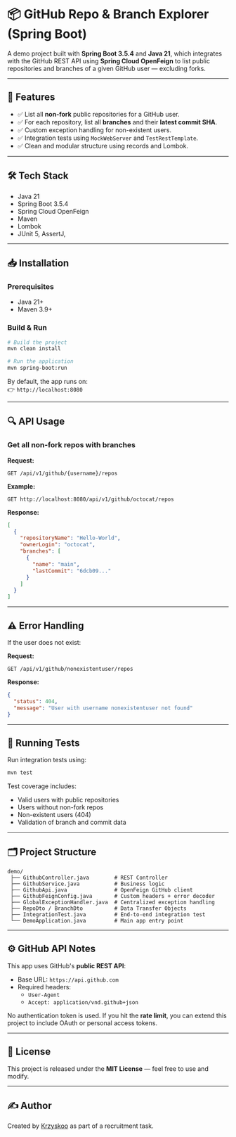 # 📦 GitHub Repo & Branch Explorer (Spring Boot)

A demo project built with **Spring Boot 3.5.4** and **Java 21**, which integrates with the GitHub REST API using **Spring Cloud OpenFeign** to list public repositories and branches of a given GitHub user — excluding forks.

---

## 🚀 Features

- ✅ List all **non-fork** public repositories for a GitHub user.
- ✅ For each repository, list all **branches** and their **latest commit SHA**.
- ✅ Custom exception handling for non-existent users.
- ✅ Integration tests using `MockWebServer` and `TestRestTemplate`.
- ✅ Clean and modular structure using records and Lombok.

---

## 🛠️ Tech Stack

- Java 21
- Spring Boot 3.5.4
- Spring Cloud OpenFeign
- Maven
- Lombok
- JUnit 5, AssertJ,

---

## 📥 Installation

### Prerequisites

- Java 21+
- Maven 3.9+

### Build & Run

```bash
# Build the project
mvn clean install

# Run the application
mvn spring-boot:run
```

By default, the app runs on:  
👉 `http://localhost:8080`

---

## 🔍 API Usage

### Get all non-fork repos with branches

**Request:**

```
GET /api/v1/github/{username}/repos
```

**Example:**

```
GET http://localhost:8080/api/v1/github/octocat/repos
```

**Response:**

```json
[
  {
    "repositoryName": "Hello-World",
    "ownerLogin": "octocat",
    "branches": [
      {
        "name": "main",
        "lastCommit": "6dcb09..."
      }
    ]
  }
]
```

---

## ⚠️ Error Handling

If the user does not exist:

**Request:**
```
GET /api/v1/github/nonexistentuser/repos
```

**Response:**

```json
{
  "status": 404,
  "message": "User with username nonexistentuser not found"
}
```

---

## 🧪 Running Tests

Run integration tests using:

```bash
mvn test
```

Test coverage includes:
- Valid users with public repositories
- Users without non-fork repos
- Non-existent users (404)
- Validation of branch and commit data

---

## 🗂️ Project Structure

```
demo/
 ├── GithubController.java        # REST Controller
 ├── GithubService.java           # Business logic
 ├── GithubApi.java               # OpenFeign GitHub client
 ├── GithubFeignConfig.java       # Custom headers + error decoder
 ├── GlobalExceptionHandler.java  # Centralized exception handling
 ├── RepoDto / BranchDto          # Data Transfer Objects
 ├── IntegrationTest.java         # End-to-end integration test
 └── DemoApplication.java         # Main app entry point
```

---

## ⚙️ GitHub API Notes

This app uses GitHub's **public REST API**:
- Base URL: `https://api.github.com`
- Required headers:
  - `User-Agent`
  - `Accept: application/vnd.github+json`

No authentication token is used. If you hit the **rate limit**, you can extend this project to include OAuth or personal access tokens.

---

## 📄 License

This project is released under the **MIT License** — feel free to use and modify.

---

## ✍️ Author

Created by [Krzyskoo](https://github.com/Krzyskoo) as part of a recruitment task.
